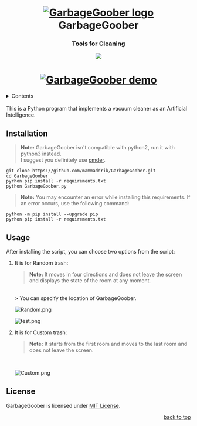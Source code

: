 <div id="top"></div>
<h1 align="center">
    <br>
    <a href="https://github.com/mammaddrik/GarbageGoober"><img src="https://i.postimg.cc/K83KhHWk/download.jpg" alt="GarbageGoober logo"></a>
    <br>
    GarbageGoober
    <br>
</h1>

<h3 align="center">Tools for Cleaning</h3>

<p align="center">
    <a href="https://github.com/mammaddrik/GarbageGoober/releases">
    <img src="https://img.shields.io/github/release/mammaddrik/GarbageGoober.svg">
</p>

<h1 align="center">
    <a href="https://github.com/mammaddrik/GarbageGoober"><img src="https://i.postimg.cc/8cNbcr3v/demo.png" alt="GarbageGoober demo"></a>
</h1>

<details>
<summary>Contents</summary>

[Installation](#installation)<br>
[Usage](#usage)<br>
[License](#license)

</details>
<br>
This is a Python program that implements a vacuum cleaner as an Artificial Intelligence.

## Installation
> **Note:** GarbageGoober isn't compatible with python2, run it with python3 instead.<br>
> I suggest you definitely use [cmder](https://cmder.app/).

```
git clone https://github.com/mammaddrik/GarbageGoober.git
cd GarbageGoober
pyrhon pip install -r requirements.txt
python GarbageGoober.py
```

> **Note:** You may encounter an error while installing this requirements. If an error occurs, use the following command:
```
python -m pip install --upgrade pip
pyrhon pip install -r requirements.txt
```

## Usage
After installing the script, you can choose two options from the script:<br>

1. It is for Random trash:
    >**Note:** It moves in four directions and does not leave the screen and displays the state of the room at any moment.<br>
    <br>
    > You can specify the location of GarbageGoober.

    ![Random.png](https://i.postimg.cc/YSQgFCQz/Random.png)

    ![test.png](https://i.postimg.cc/L4WXHM19/test.png)

2. It is for Custom trash:
    >**Note:** It starts from the first room and moves to the last room and does not leave the screen.
    <br>

    ![Custom.png](https://i.postimg.cc/T1kLqykB/Custom.png)

## License
GarbageGoober is licensed under [MIT License](https://github.com/mammaddrik/GarbageGoober/blob/main/LICENSE).

<p align="right"><a href="#top">back to top</a></p>
